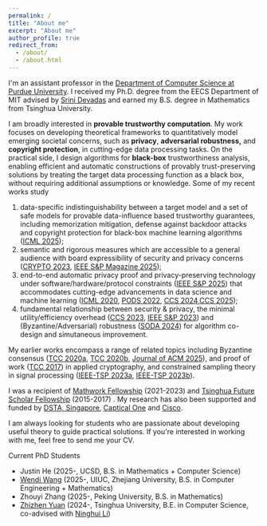 ```yaml
---
permalink: /
title: "About me"
excerpt: "About me"
author_profile: true
redirect_from: 
  - /about/
  - /about.html
---
```


I'm an assistant professor in the [Department of Computer Science at Purdue University](https://www.cs.purdue.edu/). I received my Ph.D. degree from the EECS Department of MIT advised by [Srini Devadas](https://people.csail.mit.edu/devadas) and earned my B.S. degree in Mathematics from Tsinghua University. 


I am broadly interested in **provable trustworthy computation**. My work focuses on developing theoretical frameworks to quantitatively model emerging societal concerns, such as **privacy**, **adversarial robustness,** and **copyright protection**, in cutting-edge data processing tasks. On the practical side, I design algorithms for **black-box** trustworthiness analysis, enabling efficient and automatic constructions of provably trust-preserving solutions by treating the target data processing function as a black box, without requiring additional assumptions or knowledge. Some of my recent works study  

1. data-specific indistinguishability between a target model and a set of safe models for provable data-influence based trustworthy guarantees, including memorization mitigation, defense against backdoor attacks and copyright protection for black-box machine learning algorithms ([ICML 2025](/files/Gaussian_DSI_ICML_v2.pdf));
2. semantic and rigorous measures which are accessible to a general audience with board expressibility of security and privacy concerns ([CRYPTO 2023](https://link.springer.com/chapter/10.1007/978-3-031-38545-2_20), [IEEE S&P Magazine 2025](/files/PAC_IEEE_SP_Magazine.pdf));
3. end-to-end automatic privacy proof and privacy-preserving technology under software/hardware/protocol constraints ([IEEE S&P 2025](https://eprint.iacr.org/2024/718.pdf)) that accommodates cutting-edge advancements in data science and machine learning ([ICML 2020](https://proceedings.mlr.press/v119/wang20y/wang20y.pdf), [PODS 2022](https://dl.acm.org/doi/pdf/10.1145/3517804.3524144), [CCS 2024](https://people.csail.mit.edu/devadas/pubs/Learnable_Obfuscation.pdf),[CCS 2025](/files/one_sided_noise.pdf));
4. fundamental relationship between security & privacy, the minimal utility/efficiency overhead ([CCS 2023](https://dl.acm.org/doi/pdf/10.1145/3576915.3623142), [IEEE S&P 2023](https://ieeexplore.ieee.org/abstract/document/10179409)) and (Byzantine/Adversarial) robustness ([SODA 2024](https://epubs.siam.org/doi/pdf/10.1137/1.9781611977912.115)) for algorithm co-design and simutaneous improvement.

My earlier works encompass a range of related topics including Byzantine consensus ([TCC 2020a](https://eprint.iacr.org/2020/590.pdf), [TCC 2020b](https://eprint.iacr.org/2020/1236.pdf), [Journal of ACM 2025](/files/acm_journal.pdf)), and proof of work ([TCC 2017](https://eprint.iacr.org/2017/904.pdf)) in applied cryptography, and constrained sampling theory in signal processing ([IEEE-TSP 2023a](https://ieeexplore.ieee.org/abstract/document/10049583), [IEEE-TSP 2023b](https://ieeexplore.ieee.org/abstract/document/10050789)).

I was a recipient of [Mathwork Fellowship](https://engineering.mit.edu/fellows/hanshen-xiao/) (2021-2023) and [Tsinghua Future Scholar Fellowship](https://www.tsinghua.edu.cn/jyjx/yjsjy/jztx.htm) (2015-2017) . My research has also been supported and funded by [DSTA, Singapore](https://www.dsta.gov.sg/home), [Captical One](https://www.capitalone.com) and [Cisco](https://www.cisco.com/#tabs-9cfa4a460b-item-b8ba101fed-tab). 

I am always looking for students who are passionate about developing useful theory to guide practical solutions. If you're interested in working with me, feel free to send me your CV.


Current PhD Students
- Justin He (2025-, UCSD, B.S. in Mathematics + Computer Science)
- [Wendi Wang](https://scholar.google.com/citations?user=LMPPp9cAAAAJ&hl=zh-CN) (2025-, UIUC, Zhejiang University, B.S. in Computer Engineering + Mathematics)
- Zhouyi Zhang (2025-, Peking University, B.S. in Mathematics)
- [Zhizhen Yuan](https://www.imo-official.org/participant_r.aspx?id=28734) (2024-, Tsinghua University, B.E. in Computer Science, co-advised with [Ninghui Li](https://www.cs.purdue.edu/homes/ninghui/))




 

